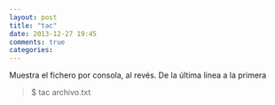 ```yaml
---
layout: post
title: "tac"
date: 2013-12-27 19:45
comments: true
categories: 
---
```

Muestra el fichero por consola, al revés. De la última linea a la primera

>$ tac archivo.txt

